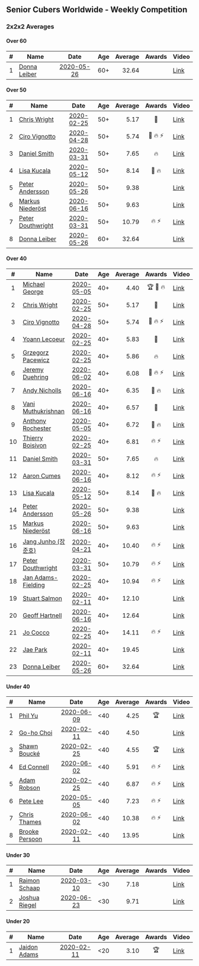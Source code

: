 ## Senior Cubers Worldwide - Weekly Competition
### 2x2x2 Averages

#### Over 60

| # | Name | Date | Age | Average | Awards | Video |
| :--: | -- | :--: | :--: | --: | :--: | -- |
| 1 | [Donna Leiber](../../persons/donna_leiber.md) | [2020-05-26](2020-05-26.md) | 60+ | 32.64 |  | [Link](https://www.facebook.com/events/688407551989463/permalink/690853598411525/) |

#### Over 50

| # | Name | Date | Age | Average | Awards | Video |
| :--: | -- | :--: | :--: | --: | :--: | -- |
| 1 | [Chris Wright](../../persons/chris_wright.md) | [2020-02-25](2020-02-25.md) | 50+ | 5.17 | 🥈 | [Link](https://www.facebook.com/events/2972213492840148/permalink/2980258662035631/) |
| 2 | [Ciro Vignotto](../../persons/ciro_vignotto.md) | [2020-04-28](2020-04-28.md) | 50+ | 5.74 | 🥈 🔥 ⚡ | [Link](https://www.facebook.com/events/535188653858103/permalink/535791083797860/) |
| 3 | [Daniel Smith](../../persons/daniel_smith.md) | [2020-03-31](2020-03-31.md) | 50+ | 7.65 | 🔥 | [Link](https://www.facebook.com/events/637372103486119/permalink/640639133159416/) |
| 4 | [Lisa Kucala](../../persons/lisa_kucala.md) | [2020-05-12](2020-05-12.md) | 50+ | 8.14 | 🥉 🔥 | [Link](https://www.facebook.com/events/546188069600739/permalink/547730619446484/) |
| 5 | [Peter Andersson](../../persons/peter_andersson.md) | [2020-05-26](2020-05-26.md) | 50+ | 9.38 |  | [Link](https://www.facebook.com/events/688407551989463/permalink/690673085096243/) |
| 6 | [Markus Niederöst](../../persons/markus_niederost.md) | [2020-06-16](2020-06-16.md) | 50+ | 9.63 |  | [Link](https://www.facebook.com/events/604103587178706/permalink/608554836733581/) |
| 7 | [Peter Douthwright](../../persons/peter_douthwright.md) | [2020-03-31](2020-03-31.md) | 50+ | 10.79 | 🔥 ⚡ | [Link](https://www.facebook.com/events/637372103486119/permalink/641080066448656/) |
| 8 | [Donna Leiber](../../persons/donna_leiber.md) | [2020-05-26](2020-05-26.md) | 60+ | 32.64 |  | [Link](https://www.facebook.com/events/688407551989463/permalink/690853598411525/) |

#### Over 40

| # | Name | Date | Age | Average | Awards | Video |
| :--: | -- | :--: | :--: | --: | :--: | -- |
| 1 | [Michael George](../../persons/michael_george.md) | [2020-05-05](2020-05-05.md) | 40+ | 4.40 | 🏆 🥇 🔥 | [Link](https://www.facebook.com/events/3313106775587396/permalink/3315206338710773/) |
| 2 | [Chris Wright](../../persons/chris_wright.md) | [2020-02-25](2020-02-25.md) | 50+ | 5.17 | 🥈 | [Link](https://www.facebook.com/events/2972213492840148/permalink/2980258662035631/) |
| 3 | [Ciro Vignotto](../../persons/ciro_vignotto.md) | [2020-04-28](2020-04-28.md) | 50+ | 5.74 | 🥈 🔥 ⚡ | [Link](https://www.facebook.com/events/535188653858103/permalink/535791083797860/) |
| 4 | [Yoann Lecoeur](../../persons/yoann_lecoeur.md) | [2020-02-25](2020-02-25.md) | 40+ | 5.83 | 🥉 | [Link](https://www.facebook.com/events/2972213492840148/permalink/2982133431848154/) |
| 5 | [Grzegorz Pacewicz](../../persons/grzegorz_pacewicz.md) | [2020-02-25](2020-02-25.md) | 40+ | 5.86 | 🔥 | [Link](https://www.facebook.com/events/2972213492840148/permalink/2983614901700007/) |
| 6 | [Jeremy Duehring](../../persons/jeremy_duehring.md) | [2020-06-02](2020-06-02.md) | 40+ | 6.08 | 🥈 🔥 ⚡ | [Link](https://www.facebook.com/events/3373950429496747/permalink/3374457722779351/) |
| 7 | [Andy Nicholls](../../persons/andy_nicholls.md) | [2020-06-16](2020-06-16.md) | 40+ | 6.35 | 🥈 🔥 | [Link](https://www.facebook.com/events/604103587178706/permalink/606533430269055/) |
| 8 | [Vani Muthukrishnan](../../persons/vani_muthukrishnan.md) | [2020-06-16](2020-06-16.md) | 40+ | 6.57 | 🥉 | [Link](https://www.facebook.com/events/604103587178706/permalink/604854257103639/) |
| 9 | [Anthony Rochester](../../persons/anthony_rochester.md) | [2020-05-05](2020-05-05.md) | 40+ | 6.72 | 🥈 🔥 | [Link](https://www.facebook.com/events/3313106775587396/permalink/3313878432176897/) |
| 10 | [Thierry Boisivon](../../persons/thierry_boisivon.md) | [2020-02-25](2020-02-25.md) | 40+ | 6.81 | 🔥 ⚡ | [Link](https://www.facebook.com/events/2972213492840148/permalink/2984510984943732/) |
| 11 | [Daniel Smith](../../persons/daniel_smith.md) | [2020-03-31](2020-03-31.md) | 50+ | 7.65 | 🔥 | [Link](https://www.facebook.com/events/637372103486119/permalink/640639133159416/) |
| 12 | [Aaron Cumes](../../persons/aaron_cumes.md) | [2020-06-16](2020-06-16.md) | 40+ | 8.12 | 🔥 ⚡ | [Link](https://www.facebook.com/events/604103587178706/permalink/604172153838516/) |
| 13 | [Lisa Kucala](../../persons/lisa_kucala.md) | [2020-05-12](2020-05-12.md) | 50+ | 8.14 | 🥉 🔥 | [Link](https://www.facebook.com/events/546188069600739/permalink/547730619446484/) |
| 14 | [Peter Andersson](../../persons/peter_andersson.md) | [2020-05-26](2020-05-26.md) | 50+ | 9.38 |  | [Link](https://www.facebook.com/events/688407551989463/permalink/690673085096243/) |
| 15 | [Markus Niederöst](../../persons/markus_niederost.md) | [2020-06-16](2020-06-16.md) | 50+ | 9.63 |  | [Link](https://www.facebook.com/events/604103587178706/permalink/608554836733581/) |
| 16 | [Jang Junho (장준호)](../../persons/jang_junho.md) | [2020-04-21](2020-04-21.md) | 40+ | 10.40 | 🔥 ⚡ | [Link](https://www.facebook.com/events/880278499062375/permalink/884489028641322/) |
| 17 | [Peter Douthwright](../../persons/peter_douthwright.md) | [2020-03-31](2020-03-31.md) | 50+ | 10.79 | 🔥 ⚡ | [Link](https://www.facebook.com/events/637372103486119/permalink/641080066448656/) |
| 18 | [Jan Adams-Fielding](../../persons/jan_adams_fielding.md) | [2020-02-25](2020-02-25.md) | 40+ | 10.94 | 🔥 ⚡ | [Link](https://www.facebook.com/events/2972213492840148/permalink/2982607318467432/) |
| 19 | [Stuart Salmon](../../persons/stuart_salmon.md) | [2020-02-11](2020-02-11.md) | 40+ | 12.10 |  | [Link](https://www.facebook.com/events/176704156956327/permalink/181182663175143/) |
| 20 | [Geoff Hartnell](../../persons/geoff_hartnell.md) | [2020-06-16](2020-06-16.md) | 40+ | 12.64 |  | [Link](https://www.facebook.com/events/604103587178706/permalink/605594297029635/) |
| 21 | [Jo Cocco](../../persons/jo_cocco.md) | [2020-02-25](2020-02-25.md) | 40+ | 14.11 | 🔥 ⚡ | [Link](https://www.facebook.com/events/2972213492840148/permalink/2981767918551372/) |
| 22 | [Jae Park](../../persons/jae_park.md) | [2020-02-11](2020-02-11.md) | 40+ | 19.45 |  | [Link](https://www.facebook.com/events/176704156956327/permalink/177449880215088/) |
| 23 | [Donna Leiber](../../persons/donna_leiber.md) | [2020-05-26](2020-05-26.md) | 60+ | 32.64 |  | [Link](https://www.facebook.com/events/688407551989463/permalink/690853598411525/) |

#### Under 40

| # | Name | Date | Age | Average | Awards | Video |
| :--: | -- | :--: | :--: | --: | :--: | -- |
| 1 | [Phil Yu](../../persons/phil_yu.md) | [2020-06-09](2020-06-09.md) | <40 | 4.25 | 🏆 | [Link](https://www.facebook.com/events/903549840109576/permalink/904458400018720/) |
| 2 | [Go-ho Choi](../../persons/go_ho_choi.md) | [2020-02-11](2020-02-11.md) | <40 | 4.50 |  | [Link](https://www.facebook.com/events/176704156956327/permalink/178287783464631/) |
| 3 | [Shawn Boucké](../../persons/shawn_boucke.md) | [2020-02-25](2020-02-25.md) | <40 | 4.55 | 🏆 | [Link](https://www.facebook.com/events/2972213492840148/permalink/2975010722560425/) |
| 4 | [Ed Connell](../../persons/ed_connell.md) | [2020-06-02](2020-06-02.md) | <40 | 5.91 | 🔥 ⚡ | [Link](https://www.facebook.com/events/3373950429496747/permalink/3381586012066522/) |
| 5 | [Adam Robson](../../persons/adam_robson.md) | [2020-02-25](2020-02-25.md) | <40 | 6.87 | 🔥 ⚡ | [Link](https://www.facebook.com/events/2972213492840148/permalink/2979462932115204/) |
| 6 | [Pete Lee](../../persons/pete_lee.md) | [2020-05-05](2020-05-05.md) | <40 | 7.23 | 🔥 ⚡ | [Link](https://www.facebook.com/events/3313106775587396/permalink/3316052955292778/) |
| 7 | [Chris Thames](../../persons/chris_thames.md) | [2020-06-02](2020-06-02.md) | <40 | 10.38 | 🔥 ⚡ | [Link](https://www.facebook.com/events/3373950429496747/permalink/3377868829104907/) |
| 8 | [Brooke Persoon](../../persons/brooke_persoon.md) | [2020-02-11](2020-02-11.md) | <40 | 13.95 |  | [Link](https://www.facebook.com/events/176704156956327/permalink/181292296497513/) |

#### Under 30

| # | Name | Date | Age | Average | Awards | Video |
| :--: | -- | :--: | :--: | --: | :--: | -- |
| 1 | [Raimon Schaap](../../persons/raimon_schaap.md) | [2020-03-10](2020-03-10.md) | <30 | 7.18 |  | [Link](https://www.facebook.com/events/654143022005686/permalink/657641461655842/) |
| 2 | [Joshua Riegel](../../persons/joshua_riegel.md) | [2020-06-23](2020-06-23.md) | <30 | 9.71 |  | [Link](https://www.facebook.com/events/722150235200875/permalink/725673131515252/) |

#### Under 20

| # | Name | Date | Age | Average | Awards | Video |
| :--: | -- | :--: | :--: | --: | :--: | -- |
| 1 | [Jaidon Adams](../../persons/jaidon_adams.md) | [2020-02-11](2020-02-11.md) | <20 | 3.10 | 🏆 | [Link](https://www.facebook.com/events/176704156956327/permalink/180633799896696/) |


<!-- Global site tag (gtag.js) - Google Analytics -->
<script async src="https://www.googletagmanager.com/gtag/js?id=UA-86348435-3"></script>
<script>window.dataLayer = window.dataLayer || []; function gtag() {dataLayer.push(arguments);} gtag('js', new Date()); gtag('config', 'UA-86348435-3');</script>

